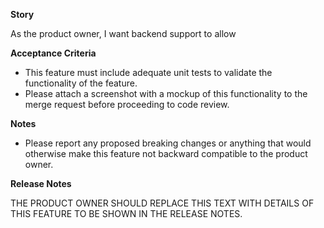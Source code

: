 **Story**

As the product owner, I want backend support to allow 

**Acceptance Criteria**

- This feature must include adequate unit tests to validate the functionality of the feature.
- Please attach a screenshot with a mockup of this functionality to the merge request before proceeding to code review.

**Notes**
- Please report any proposed breaking changes or anything that would otherwise make this feature not backward compatible to the product owner.

**Release Notes**

THE PRODUCT OWNER SHOULD REPLACE THIS TEXT WITH DETAILS OF THIS FEATURE TO BE SHOWN IN THE RELEASE NOTES.